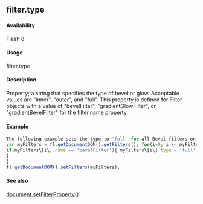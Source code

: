 ## filter.type

#### Availability

Flash 8.

#### Usage

filter.type

#### Description

Property; a string that specifies the type of bevel or glow. Acceptable values are "inner", "outer", and "full". This property is defined for Filter objects with a value of "bevelFilter", "gradientGlowFilter", or "gradientBevelFilter" for the [filter.name](#!wielmic/developers-animatesdk-docs/test/Filter_object/filter13.md) property.

#### Example

```javascript
The following example sets the type to "full" for all Bevel filters on the selected object(s):
var myFilters = fl.getDocumentDOM().getFilters(); for(i=0; i \< myFilters.length; i++){
if(myFilters\[i\].name == 'bevelFilter'){ myFilters\[i\].type = 'full';
}
}
fl.getDocumentDOM().setFilters(myFilters);

```
#### See also

[document.setFilterProperty()](#!wielmic/developers-animatesdk-docs/test/Document_object/docum520.md)
